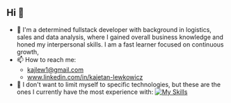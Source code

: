 ## Hi 👋

- 🔭 I'm a determined fullstack developer with background in logistics, sales and data analysis, where I gained overall business knowledge and honed my interpersonal skills. I am a fast learner focused on continuous growth,
- 📫 How to reach me:
    - kajlew1@gmail.com
    - www.linkedin.com/in/kajetan-lewkowicz
- 🌱 I don't want to limit myself to specific technologies, but these are the ones I currently have the most experience with:
  [![My Skills](https://skillicons.dev/icons?i=java,spring,ts,react,tailwind,aws,dockerfigma&theme=dark)](https://skillicons.dev)
